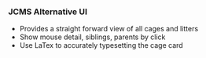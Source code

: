 ### JCMS Alternative UI

 - Provides a straight forward view of all cages and litters
 - Show mouse detail, siblings, parents by click
 - Use LaTex to accurately typesetting the cage card


